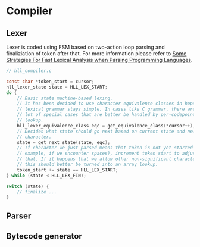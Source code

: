 # Compiler 

## Lexer 

Lexer is coded using FSM based on two-action loop parsing and finaliziation of token after that. For more information please refer to [Some Strategies For Fast Lexical Analysis when Parsing Programming Languages](https://nothings.org/computer/lexing.html).

```c
// hll_compiler.c

const char *token_start = cursor;
hll_lexer_state state = HLL_LEX_START;
do {
    // Basic state machine-based lexing.
    // It has been decided to use character equivalence classes in hope that
    // lexical grammar stays simple. In cases like C grammar, there are a
    // lot of special cases that are better be handled by per-codepoint
    // lookup.
    hll_lexer_equivalence_class eqc = get_equivalence_class(*cursor++);
    // Decides what state should go next based on current state and new
    // character.
    state = get_next_state(state, eqc);
    // If character we just parsed means that token is not yet started (for
    // example, if we encounter spaces), increment token start to adjust for
    // that. If it happens that we allow other non-significant characters,
    // this should better be turned into an array lookup.
    token_start += state == HLL_LEX_START;
} while (state < HLL_LEX_FIN);

switch (state) {
    // finalize ...
}
```

## Parser

## Bytecode generator 